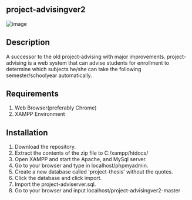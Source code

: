 ## project-advisingver2

![image](http://i66.tinypic.com/6xu6b8.jpg)
## Description

A successor to the old project-advising with major improvements. project-advising is a web system
that can advise students for enrollment to determine which subjects he/she can take the
following semester/schoolyear automatically.

## Requirements
1. Web Browser(preferably Chrome)
2. XAMPP Environment

## Installation
1. Download the repository.
2. Extract the contents of the zip file to C:/xampp/htdocs/
3. Open XAMPP and start the Apache, and MySql server.
4. Go to your browser and type in localhost/phpmyadmin.
5. Create a new database called 'project-thesis' without the quotes.
6. Click the database and click import.
7. Import the project-adviserver.sql.
8. Go to your browser and input localhost/project-advisingver2-master

